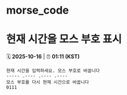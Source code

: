 # morse_code
# 현재 시간을 모스 부호 표시
<!-- MORSE_TIME_START -->
🗓️ **2025-10-16** | ⏰ **01:11 (KST)**

```
현재 시간을 입력하세요. 모스 부호로 바꿉니다
----- .---- .---- .----
모스 부호를 다시 현재 시간으로 바꿉니다
0111
```
<!-- MORSE_TIME_END -->
